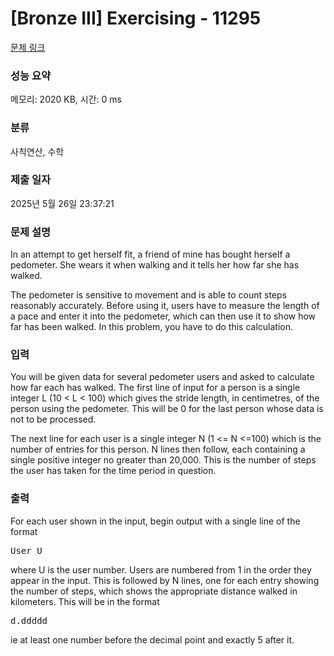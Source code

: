 # [Bronze III] Exercising - 11295 

[문제 링크](https://www.acmicpc.net/problem/11295) 

### 성능 요약

메모리: 2020 KB, 시간: 0 ms

### 분류

사칙연산, 수학

### 제출 일자

2025년 5월 26일 23:37:21

### 문제 설명

<p>In an attempt to get herself fit, a friend of mine has bought herself a pedometer. She wears it when walking and it tells her how far she has walked.</p>

<p>The pedometer is sensitive to movement and is able to count steps reasonably accurately. Before using it, users have to measure the length of a pace and enter it into the pedometer, which can then use it to show how far has been walked. In this problem, you have to do this calculation.</p>

### 입력 

 <p>You will be given data for several pedometer users and asked to calculate how far each has walked. The first line of input for a person is a single integer L (10 < L < 100) which gives the stride length, in centimetres, of the person using the pedometer. This will be 0 for the last person whose data is not to be processed.</p>

<p>The next line for each user is a single integer N (1 <= N <=100) which is the number of entries for this person. N lines then follow, each containing a single positive integer no greater than 20,000. This is the number of steps the user has taken for the time period in question.</p>

### 출력 

 <p>For each user shown in the input, begin output with a single line of the format</p>

<pre>User U</pre>

<p>where U is the user number. Users are numbered from 1 in the order they appear in the input. This is followed by N lines, one for each entry showing the number of steps, which shows the appropriate distance walked in kilometers. This will be in the format</p>

<pre>d.ddddd</pre>

<p>ie at least one number before the decimal point and exactly 5 after it.</p>

